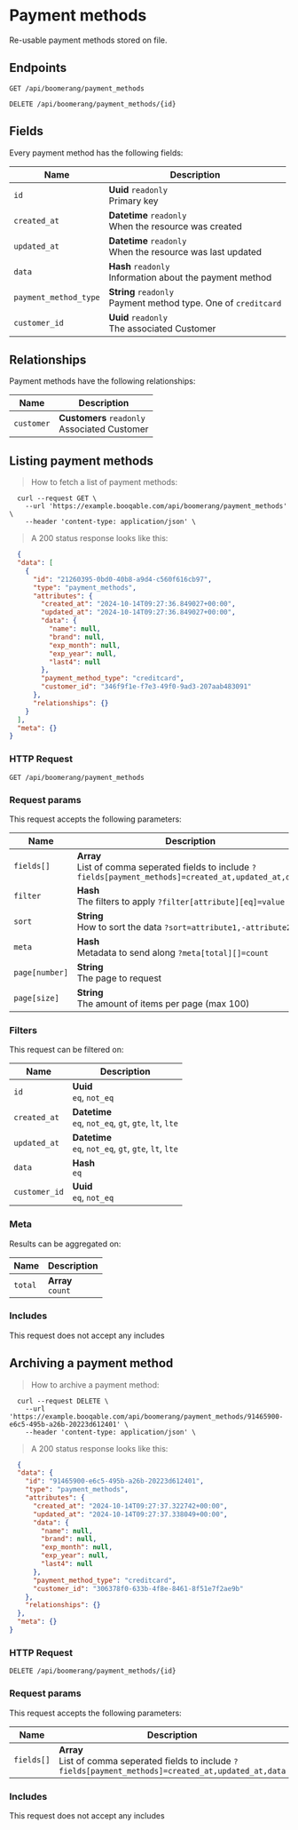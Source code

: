 # Payment methods

Re-usable payment methods stored on file.

## Endpoints
`GET /api/boomerang/payment_methods`

`DELETE /api/boomerang/payment_methods/{id}`

## Fields
Every payment method has the following fields:

Name | Description
-- | --
`id` | **Uuid** `readonly`<br>Primary key
`created_at` | **Datetime** `readonly`<br>When the resource was created
`updated_at` | **Datetime** `readonly`<br>When the resource was last updated
`data` | **Hash** `readonly`<br>Information about the payment method
`payment_method_type` | **String** `readonly`<br>Payment method type. One of `creditcard`
`customer_id` | **Uuid** `readonly`<br>The associated Customer


## Relationships
Payment methods have the following relationships:

Name | Description
-- | --
`customer` | **Customers** `readonly`<br>Associated Customer


## Listing payment methods



> How to fetch a list of payment methods:

```shell
  curl --request GET \
    --url 'https://example.booqable.com/api/boomerang/payment_methods' \
    --header 'content-type: application/json' \
```

> A 200 status response looks like this:

```json
  {
  "data": [
    {
      "id": "21260395-0bd0-40b8-a9d4-c560f616cb97",
      "type": "payment_methods",
      "attributes": {
        "created_at": "2024-10-14T09:27:36.849027+00:00",
        "updated_at": "2024-10-14T09:27:36.849027+00:00",
        "data": {
          "name": null,
          "brand": null,
          "exp_month": null,
          "exp_year": null,
          "last4": null
        },
        "payment_method_type": "creditcard",
        "customer_id": "346f9f1e-f7e3-49f0-9ad3-207aab483091"
      },
      "relationships": {}
    }
  ],
  "meta": {}
}
```

### HTTP Request

`GET /api/boomerang/payment_methods`

### Request params

This request accepts the following parameters:

Name | Description
-- | --
`fields[]` | **Array** <br>List of comma seperated fields to include `?fields[payment_methods]=created_at,updated_at,data`
`filter` | **Hash** <br>The filters to apply `?filter[attribute][eq]=value`
`sort` | **String** <br>How to sort the data `?sort=attribute1,-attribute2`
`meta` | **Hash** <br>Metadata to send along `?meta[total][]=count`
`page[number]` | **String** <br>The page to request
`page[size]` | **String** <br>The amount of items per page (max 100)


### Filters

This request can be filtered on:

Name | Description
-- | --
`id` | **Uuid** <br>`eq`, `not_eq`
`created_at` | **Datetime** <br>`eq`, `not_eq`, `gt`, `gte`, `lt`, `lte`
`updated_at` | **Datetime** <br>`eq`, `not_eq`, `gt`, `gte`, `lt`, `lte`
`data` | **Hash** <br>`eq`
`customer_id` | **Uuid** <br>`eq`, `not_eq`


### Meta

Results can be aggregated on:

Name | Description
-- | --
`total` | **Array** <br>`count`


### Includes

This request does not accept any includes
## Archiving a payment method



> How to archive a payment method:

```shell
  curl --request DELETE \
    --url 'https://example.booqable.com/api/boomerang/payment_methods/91465900-e6c5-495b-a26b-20223d612401' \
    --header 'content-type: application/json' \
```

> A 200 status response looks like this:

```json
  {
  "data": {
    "id": "91465900-e6c5-495b-a26b-20223d612401",
    "type": "payment_methods",
    "attributes": {
      "created_at": "2024-10-14T09:27:37.322742+00:00",
      "updated_at": "2024-10-14T09:27:37.338049+00:00",
      "data": {
        "name": null,
        "brand": null,
        "exp_month": null,
        "exp_year": null,
        "last4": null
      },
      "payment_method_type": "creditcard",
      "customer_id": "306378f0-633b-4f8e-8461-8f51e7f2ae9b"
    },
    "relationships": {}
  },
  "meta": {}
}
```

### HTTP Request

`DELETE /api/boomerang/payment_methods/{id}`

### Request params

This request accepts the following parameters:

Name | Description
-- | --
`fields[]` | **Array** <br>List of comma seperated fields to include `?fields[payment_methods]=created_at,updated_at,data`


### Includes

This request does not accept any includes